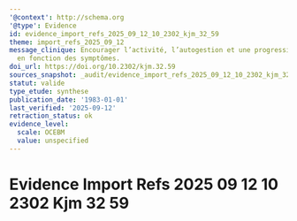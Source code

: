```yaml
---
'@context': http://schema.org
'@type': Evidence
id: evidence_import_refs_2025_09_12_10_2302_kjm_32_59
theme: import_refs_2025_09_12
message_clinique: Encourager l’activité, l’autogestion et une progression graduée
  en fonction des symptômes.
doi_url: https://doi.org/10.2302/kjm.32.59
sources_snapshot: _audit/evidence_import_refs_2025_09_12_10_2302_kjm_32_59.json
statut: valide
type_etude: synthese
publication_date: '1983-01-01'
last_verified: '2025-09-12'
retraction_status: ok
evidence_level:
  scale: OCEBM
  value: unspecified
---
```

# Evidence Import Refs 2025 09 12 10 2302 Kjm 32 59

